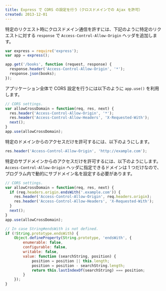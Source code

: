 ```yaml
---
title: Express で CORS の設定を行う（クロスドメインでの Ajax を許可）
created: 2013-12-01
---
```


特定のリクエスト時にクロスドメイン通信を許すには、下記のように特定のリクエストに対する `response` で `Access-Control-Allow-Origin` ヘッダを追加します。

```javascript
var express = require('express');
var app = express();

app.get('/books', function (request, response) {
  response.header('Access-Control-Allow-Origin', '*');
  response.json(books);
});
```

アプリケーション全体で CORS 設定を行うには以下のように `app.use()` を利用します。

```javascript
// CORS settings.
var allowCrossDomain = function(req, res, next) {
  res.header('Access-Control-Allow-Origin', '*');
  res.header('Access-Control-Allow-Headers', 'X-Requested-With');
  next();
}
app.use(allowCrossDomain);
```

特定のドメインからのアクセスだけを許可するには、以下のようにします。

```javascript
res.header('Access-Control-Allow-Origin', 'http://example.com');
```

特定のサブドメインからのアクセスだけを許可するには、以下のようにします。
`Access-Control-Allow-Origin` ヘッダに指定できるドメインは 1 つだけなので、プログラム内で動的にサブドメイン名を設定する必要があります。

```javascript
// CORS settings.
var allowCrossDomain = function(req, res, next) {
  if (req.headers.origin.endsWith('.example.com')) {
    res.header('Access-Control-Allow-Origin', req.headers.origin);
    res.header('Access-Control-Allow-Headers', 'X-Requested-With');
  }
  next();
}
app.use(allowCrossDomain);

// In case String#endsWith is not defined.
if (!String.prototype.endsWith) {
    Object.defineProperty(String.prototype, 'endsWith', {
        enumerable: false,
        configurable: false,
        writable: false,
        value: function (searchString, position) {
            position = position || this.length;
            position = position - searchString.length;
            return this.lastIndexOf(searchString) === position;
        }
    });
}
```


